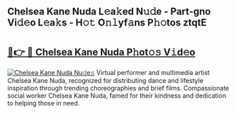 ## Chelsea Kane Nuda L𝚎a𝚔ed N𝚞𝚍e - Part-gno Vi𝚍𝚎o L𝚎a𝚔s - H𝚘𝚝 O𝚗𝚕yf𝚊ns P𝚑𝚘tos ztqtE

# <h2><a href="http://kf6nq57.oniu.top/?m=Chelsea+Kane+Nuda">🔗👉 🔴 Chelsea Kane Nuda P𝚑ot𝚘𝚜 V𝚒d𝚎o</a></h2>

[![Chelsea Kane Nuda Nu𝚍e𝚜](https://i.imgur.com/0qMVB7G.gif)](http://kf6nq57.oniu.top/?m=Chelsea+Kane+Nuda)
Virtual performer and multimedia artist Chelsea Kane Nuda, recognized for distributing dance and lifestyle inspiration through trending choreographies and brief films. Compassionate social worker Chelsea Kane Nuda, famed for their kindness and dedication to helping those in need.  
